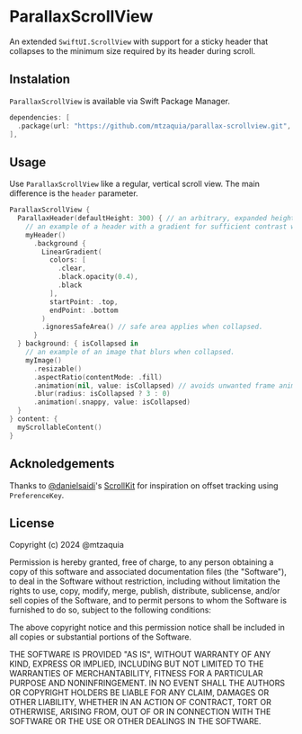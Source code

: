 # ParallaxScrollView

An extended `SwiftUI.ScrollView` with support for a sticky header that collapses to the minimum size required by its header during scroll.

## Instalation

`ParallaxScrollView` is available via Swift Package Manager.

```swift
dependencies: [
  .package(url: "https://github.com/mtzaquia/parallax-scrollview.git", from: "1.0.0"),
],
```

## Usage

Use `ParallaxScrollView` like a regular, vertical scroll view. The main difference is the `header` parameter. 

```swift
ParallaxScrollView {
  ParallaxHeader(defaultHeight: 300) { // an arbitrary, expanded height, or `nil`.
    // an example of a header with a gradient for sufficient contrast with the background image.
    myHeader()
      .background {
        LinearGradient(
          colors: [
            .clear,
            .black.opacity(0.4),
            .black
          ],
          startPoint: .top,
          endPoint: .bottom
        )
        .ignoresSafeArea() // safe area applies when collapsed.
      }
  } background: { isCollapsed in
    // an example of an image that blurs when collapsed.
    myImage()
      .resizable()
      .aspectRatio(contentMode: .fill)
      .animation(nil, value: isCollapsed) // avoids unwanted frame animation during scroll.
      .blur(radius: isCollapsed ? 3 : 0)
      .animation(.snappy, value: isCollapsed)
  }
} content: {
  myScrollableContent()
}
```

## Acknoledgements

Thanks to [@danielsaidi](https://github.com/danielsaidi)'s [ScrollKit](https://github.com/danielsaidi/ScrollKit) for inspiration on offset tracking using `PreferenceKey`.

## License

Copyright (c) 2024 @mtzaquia

Permission is hereby granted, free of charge, to any person obtaining a copy
of this software and associated documentation files (the "Software"), to deal
in the Software without restriction, including without limitation the rights
to use, copy, modify, merge, publish, distribute, sublicense, and/or sell
copies of the Software, and to permit persons to whom the Software is
furnished to do so, subject to the following conditions:

The above copyright notice and this permission notice shall be included in all
copies or substantial portions of the Software.

THE SOFTWARE IS PROVIDED "AS IS", WITHOUT WARRANTY OF ANY KIND, EXPRESS OR
IMPLIED, INCLUDING BUT NOT LIMITED TO THE WARRANTIES OF MERCHANTABILITY,
FITNESS FOR A PARTICULAR PURPOSE AND NONINFRINGEMENT. IN NO EVENT SHALL THE
AUTHORS OR COPYRIGHT HOLDERS BE LIABLE FOR ANY CLAIM, DAMAGES OR OTHER
LIABILITY, WHETHER IN AN ACTION OF CONTRACT, TORT OR OTHERWISE, ARISING FROM,
OUT OF OR IN CONNECTION WITH THE SOFTWARE OR THE USE OR OTHER DEALINGS IN THE
SOFTWARE.
